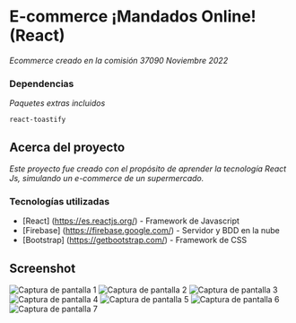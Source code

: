# E-commerce ¡Mandados Online! (React)

_Ecommerce creado en la comisión 37090 Noviembre 2022_

### Dependencias
_Paquetes extras incluidos_

```
react-toastify
```

## Acerca del proyecto
_Este proyecto fue creado con el propósito de aprender la tecnología React Js, simulando un e-commerce de un supermercado._



### Tecnologías utilizadas

* [React] (https://es.reactjs.org/) - Framework de Javascript
* [Firebase] (https://firebase.google.com/) - Servidor y BDD en la nube
* [Bootstrap] (https://getbootstrap.com/) - Framework de CSS


## Screenshot

![Captura de pantalla 1](https://drive.google.com/file/d/1qwdDbhF_NhjWL219lwcFdFba2m-9H3Ng/view?usp=share_link)
![Captura de pantalla 2](https://drive.google.com/file/d/154zZ6vUYulLCj_fExtWZgv58uBaXgzBT/view?usp=share_link)
![Captura de pantalla 3](https://drive.google.com/file/d/1GdXDbr1iBbubS0luyrw7ghCAv-qxH7QJ/view?usp=share_link)
![Captura de pantalla 4](https://drive.google.com/file/d/1EcZtX8c7OKzNnyPNCLCWWiZOMl2XPsik/view?usp=share_link)
![Captura de pantalla 5](https://drive.google.com/file/d/1BOnplYQYKoe0ycPgH6Panh8j88Kw2Ctq/view?usp=share_link)
![Captura de pantalla 6](https://drive.google.com/file/d/16umvGlKAdndt3iBHYLapsLqhlRcvq-Cz/view?usp=share_link)
![Captura de pantalla 7](https://drive.google.com/file/d/1Q8hYO4s8JloDBzIonP05X4eDqBrTF8y3/view?usp=share_link)

